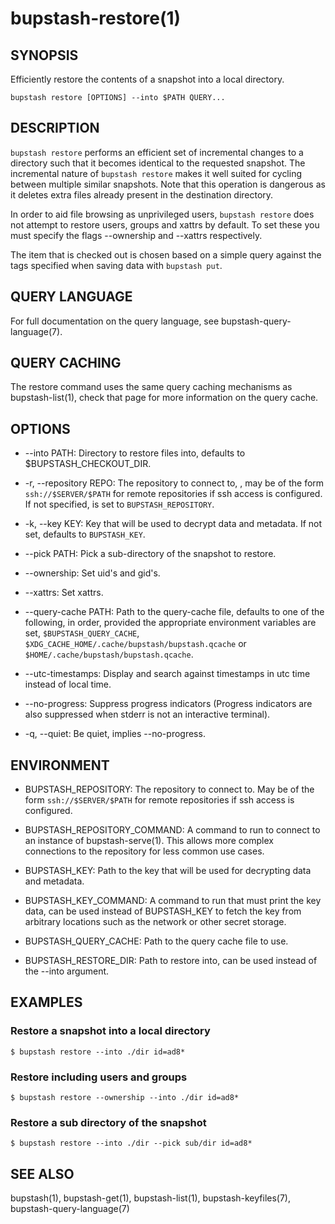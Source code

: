 bupstash-restore(1) 
================

## SYNOPSIS

Efficiently restore the contents of a snapshot into a local directory.

`bupstash restore [OPTIONS] --into $PATH QUERY... `

## DESCRIPTION

`bupstash restore` performs an efficient set of incremental changes to
a directory such that it becomes identical to the requested snapshot.
The incremental nature of `bupstash restore` makes it well suited for
cycling between multiple similar snapshots. Note that this operation is dangerous
as it deletes extra files already present in the destination directory.

In order to aid file browsing as unprivileged users, `bupstash restore` does
not attempt to restore users, groups and xattrs by default. To set
these you must specify the flags --ownership and --xattrs respectively.

The item that is checked out is chosen based on a simple query against the 
tags specified when saving data with `bupstash put`.

## QUERY LANGUAGE

For full documentation on the query language, see bupstash-query-language(7).

## QUERY CACHING

The restore command uses the same query caching mechanisms as bupstash-list(1), check that page for
more information on the query cache.

## OPTIONS

* --into PATH:
  Directory to restore files into, defaults to $BUPSTASH_CHECKOUT_DIR.

* -r, --repository REPO:
  The repository to connect to, , may be of the form `ssh://$SERVER/$PATH` for
  remote repositories if ssh access is configured. If not specified, is set to `BUPSTASH_REPOSITORY`.

* -k, --key KEY:
  Key that will be used to decrypt data and metadata. If not set, defaults
  to `BUPSTASH_KEY`.

* --pick PATH:
  Pick a sub-directory of the snapshot to restore.

* --ownership:
  Set uid's and gid's.

* --xattrs:
  Set xattrs.

* --query-cache PATH:
  Path to the query-cache file, defaults to one of the following, in order, provided
  the appropriate environment variables are set, `$BUPSTASH_QUERY_CACHE`,
  `$XDG_CACHE_HOME/.cache/bupstash/bupstash.qcache` or `$HOME/.cache/bupstash/bupstash.qcache`.

* --utc-timestamps:
  Display and search against timestamps in utc time instead of local time.

* --no-progress:
  Suppress progress indicators (Progress indicators are also suppressed when stderr
  is not an interactive terminal).

* -q, --quiet:
  Be quiet, implies --no-progress.

## ENVIRONMENT

* BUPSTASH_REPOSITORY:
  The repository to connect to. May be of the form `ssh://$SERVER/$PATH` for
  remote repositories if ssh access is configured.

* BUPSTASH_REPOSITORY_COMMAND:
  A command to run to connect to an instance of bupstash-serve(1). This 
  allows more complex connections to the repository for less common use cases.

* BUPSTASH_KEY:
  Path to the key that will be used for decrypting data and metadata.

* BUPSTASH_KEY_COMMAND:
  A command to run that must print the key data, can be used instead of BUPSTASH_KEY
  to fetch the key from arbitrary locations such as the network or other secret storage.

* BUPSTASH_QUERY_CACHE:
  Path to the query cache file to use.

* BUPSTASH_RESTORE_DIR:
  Path to restore into, can be used instead of the --into argument.

## EXAMPLES

### Restore a snapshot into a local directory

```
$ bupstash restore --into ./dir id=ad8*
```

### Restore including users and groups

```
$ bupstash restore --ownership --into ./dir id=ad8*
```

### Restore a sub directory of the snapshot

```
$ bupstash restore --into ./dir --pick sub/dir id=ad8*
```

## SEE ALSO

bupstash(1), bupstash-get(1), bupstash-list(1), bupstash-keyfiles(7), bupstash-query-language(7)
